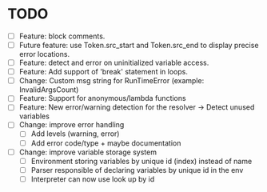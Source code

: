 # TODO

- [ ] Feature: block comments.
- [ ] Future feature: use Token.src_start and Token.src_end to display precise error locations.
- [ ] Feature: detect and error on uninitialized variable access.
- [ ] Feature: Add support of 'break' statement in loops.
- [ ] Change: Custom msg string for RunTimeError (example: InvalidArgsCount)
- [ ] Feature: Support for anonymous/lambda functions
- [ ] Feature: New error/warning detection for the resolver -> Detect unused variables
- [ ] Change: improve error handling
  - [ ] Add levels (warning, error)
  - [ ] Add error code/type + maybe documentation
- [ ] Change: improve variable storage system
  - [ ] Environment storing variables by unique id (index) instead of name
  - [ ] Parser responsible of declaring variables by unique id in the env
  - [ ] Interpreter can now use look up by id
